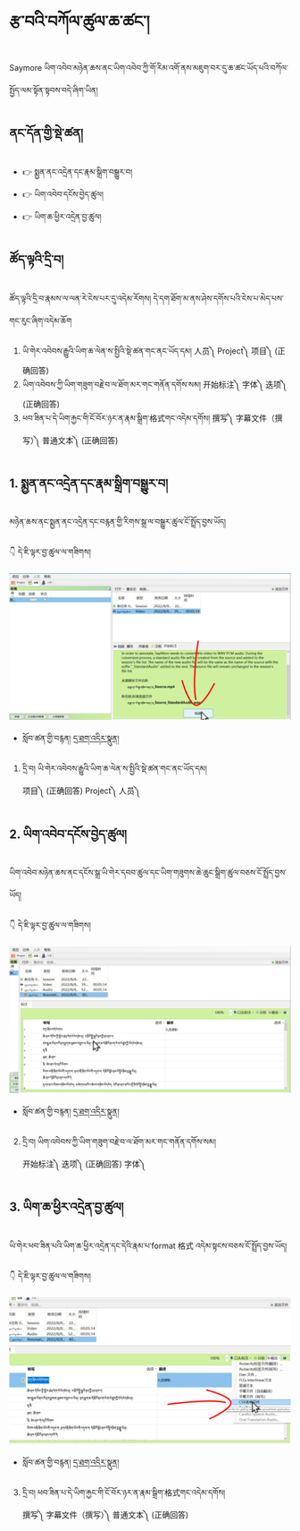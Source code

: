 # རྩ་བའི་བཀོལ་ཚུལ་ཆ་ཚང་།

Saymore ཡིག་འབེབ་མཉེན་ཆས་ནང་ཡིག་འབེབ་ཀྱི་གོ་རིམ་འགོ་ནས་མཇུག་བར་དུ་ཆ་ཚང་ཡོད་པའི་བཀོལ་སྤྱོད་ལམ་སྟོན་སྟབས་བདེ་ཞིག་ཡིན།

## ནང་དོན་གྱི་སྡེ་ཚན།

- 👉 སྨྱན་ནང་འདྲེན་དང་རྣམ་སྒྲིག་བསྒྱུར་བ།
- 👉 ཡིག་འབེབ་དངོས་བྱེད་ཚུལ།
- 👉 ཡིག་ཆ་ཕྱིར་འདྲེན་བྱ་ཚུལ།

## ཚོད་ལྟའི་དྲི་བ།

ཚོད་ལྟའི་དྲི་བ་རྣམས་ལ་ལན་རེ་ངེས་པར་དུ་འདེམ་རོགས། དེ་དག་ཐོག་མ་ནས་ཤེས་དགོས་པའི་ངེས་པ་མེད་པས་གང་རུང་ཞིག་འདེམ་ཆོག

1. ཡི་གེར་འབེབས་རྒྱུའི་ཡིག་ཆ་ལེན་ས་སྤྱིའི་སྡེ་ཚན་གང་ནང་ཡོད་དམ། 人员༽ Project༽ 项目༽ (正确回答)
2. ཡིག་འབེབས་ཀྱི་ཡིག་གཟུག་བརྗེ་བ་ལ་ཐོག་མར་གང་གནོན་དགོས་སམ། 开始标注༽ 字体༽ 迭项༽ (正确回答)
3. ཕབ་ཟིན་པ་དེ་ཡིག་རྐྱང་གི་ངོ་བོར་ཉར་ན་རྣམ་སྒྲིག་格式གང་འདེམ་དགོས། 撰写༽ 字幕文件（撰写）༽ 普通文本༽ (正确回答)

## 1. སྨྱན་ནང་འདྲེན་དང་རྣམ་སྒྲིག་བསྒྱུར་བ།

མཉེན་ཆས་ནང་སྨྱན་ནང་འདྲེན་དང་བརྙན་གྱི་རིགས་སྒྲ་ལ་བསྒྱུར་ཚུལ་ངོ་སྤྲོད་བྱས་ཡོད།

👇 དེ་ཇི་ལྟར་བྱ་ཚུལ་ལ་གཟིགས།

![800](images/000001.png)

- སློབ་ཚན་གྱི་བརྙན། [དྲ་ཐག་འདིར་སྣུན།](https://drive.google.com/file/d/1mTk6PXlw5a0lknVmY3vcrjW2GzA5hDyG/view?usp=sharing)

1. དྲི་བ། ཡི་གེར་འབེབས་རྒྱུའི་ཡིག་ཆ་ལེན་ས་སྤྱིའི་སྡེ་ཚན་གང་ནང་ཡོད་དམ།  
项目༽ (正确回答) Project༽ 人员༽

## 2. ཡིག་འབེབ་དངོས་བྱེད་ཚུལ།

ཡིག་འབེབ་མཉེན་ཆས་ནང་དངོས་སྒྲ་ཡི་གེར་དབབ་ཚུལ་དང་ཡིག་གཟུགས་ཆེ་ཆུང་སྒྲིག་ཚུལ་བཅས་ངོ་སྤྲོད་བྱས་ཡོད།

👇 དེ་ཇི་ལྟར་བྱ་ཚུལ་ལ་གཟིགས།

![800](images/000002.png)


- སློབ་ཚན་གྱི་བརྙན། [དྲ་ཐག་འདིར་སྣུན།](https://drive.google.com/file/d/1JtUJo8bEwxV22D4NDxMJ6PftVeG_WA_n/view?usp=sharing)

2. དྲི་བ། ཡིག་འབེབས་ཀྱི་ཡིག་གཟུག་བརྗེ་བ་ལ་ཐོག་མར་གང་གནོན་དགོས་སམ།  
开始标注༽ 迭项༽ (正确回答) 字体༽

## 3. ཡིག་ཆ་ཕྱིར་འདྲེན་བྱ་ཚུལ།

ཡི་གེར་ཕབ་ཟིན་པའི་ཡིག་ཆ་ཕྱིར་འདྲེན་དང་དེའི་རྣམ་པ་format 格式 འདེམ་སྟངས་བཅས་ངོ་སྤྲོད་བྱས་ཡོད།

👇 དེ་ཇི་ལྟར་བྱ་ཚུལ་ལ་གཟིགས།

![800](images/000003.png)
 

- སློབ་ཚན་གྱི་བརྙན། [དྲ་ཐག་འདིར་སྣུན།](https://drive.google.com/file/d/1j98o2OOfPXHSKLbpXLo3_ONlzEjB1JH_/view?usp=sharing)

3. དྲི་བ། ཕབ་ཟིན་པ་དེ་ཡིག་རྐྱང་གི་ངོ་བོར་ཉར་ན་རྣམ་སྒྲིག་格式གང་འདེམ་དགོས།  
撰写༽ 字幕文件（撰写）༽ 普通文本༽ (正确回答)